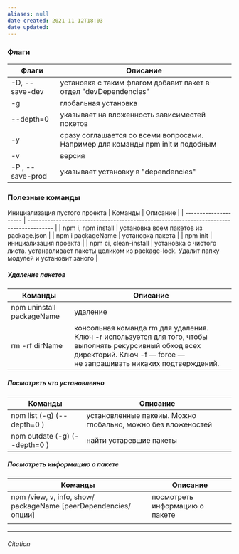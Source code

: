 ```yaml
---
aliases: null
date created: 2021-11-12T18:03
date updated:
---
```

		

### Флаги

| Флаги             | Описание                                                                       |
| ----------------- | ------------------------------------------------------------------------------ |
| -D, --save-dev    | установка с таким флагом добавит пакет в отдел "devDependencies"               |
| -g                | глобальная установка                                                           |
| --depth=0         | указывает на вложенность зависиместей покетов                                  |
| -y                | сразу соглашается со всеми вопросами. Например для команды npm init и подобным |
| -v                | версия                                                                         |
| -P ,  --save-prod | указывает установку в "dependencies"                                           |
	

### Полезные команды
Инициализация пустого проекта
| Команды               | Описание                                                                                |
| --------------------- | --------------------------------------------------------------------------------------- |
| npm i, npm install    | установка всем пакетов из package.json                                                  |
| npm i packageName     | установка пакета                                                                        |
| npm init              | инициализация проекта                                                                   |
| npm ci, clean-install | установка с чистого листа. устанавливает пакеты целиком  из  package-lock. Удалит папку модулей и установит заного |


##### Удаление пакетов
| Команды                   | Описание                                                                                                                                                                       |
| ------------------------- | ------------------------------------------------------------------------------------------------------------------------------------------------------------------------------ |
| npm uninstall packageName | удаление                                                                                                                                                                       |
| rm -rf dirName            | консольная команда rm для удаления. Ключ -r используется для того, чтобы выполнять рекурсивный обход всех директорий.  Ключ -f — force — не запрашивать никаких подтверждений. |


##### Посмотреть что установленно

| Команды                           | Описание                                                     |
| --------------------------------- | ------------------------------------------------------------ |
| npm list  (-g) (--depth=0  )      | установленные пакеиы. Можно глобально, можно без вложеностей |
| npm outdate    (-g) (--depth=0  ) | найти устаревшие пакеты                                      |
                                                      

##### Посмотреть информацию о пакете
| Команды                                                        | Описание                       |
| -------------------------------------------------------------- | ------------------------------ |
| npm /view, v, info, show/ packageName [peerDependencies/опции] | посмотреть информацию о пакете |
|                                                                |                                |
                                                      



---

###### Citation

